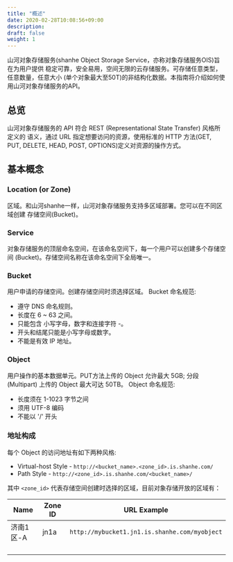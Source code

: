 ```yaml
---
title: "概述"
date: 2020-02-28T10:08:56+09:00
description:
draft: false
weight: 1
---
```


山河对象存储服务(shanhe Object Storage Service，亦称对象存储服务OIS)旨在为用户提供 稳定可靠，安全易用，空间无限的云存储服务。可存储任意类型，任意数量，任意大小 (单个对象最大至50T)的非结构化数据。本指南将介绍如何使用山河对象存储服务的API。

## 总览
山河对象存储服务的 API 符合 REST (Representational State Transfer) 风格所定义的 语义，通过 URL 指定想要访问的资源，使用标准的 HTTP 方法(GET, PUT, DELETE, HEAD, POST, OPTIONS)定义对资源的操作方式。

## 基本概念

### Location (or Zone)
区域。和山河shanhe一样，山河对象存储服务支持多区域部署。您可以在不同区域创建 存储空间(Bucket)。

### Service
对象存储服务的顶层命名空间，在该命名空间下，每一个用户可以创建多个存储空间 (Bucket)。存储空间名称在该命名空间下全局唯一。

### Bucket

用户申请的存储空间。创建存储空间时须选择区域。
Bucket 命名规范:

- 遵守 DNS 命名规则。
- 长度在 6 ~ 63 之间。
- 只能包含 小写字母，数字和连接字符 -。
- 开头和结尾只能是小写字母或数字。
- 不能是有效 IP 地址。

### Object

用户操作的基本数据单元。PUT方法上传的 Object 允许最大 5GB; 分段(Multipart) 上传的 Object 最大可达 50TB。
Object 命名规范:

- 长度须在 1-1023 字节之间
- 须用 UTF-8 编码
- 不能以 '/' 开头

### 地址构成

每个 Object 的访问地址有如下两种风格:

- Virtual-host Style - `http://<bucket_name>.<zone_id>.is.shanhe.com/`
- Path Style - `http://<zone_id>.is.shanhe.com/<bucket_name>/`

其中 `<zone_id>` 代表存储空间创建时选择的区域，目前对象存储开放的区域有：

|Name|Zone ID|URL Example|
|-|-|-|
|济南1区-A|jn1a|`http://mybucket1.jn1.is.shanhe.com/myobject`|
|           |         |                                                |
|           |         |                                                |
|           |         |                                                |
|           |         |                                                |
